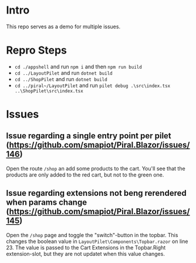 # Intro
This repo serves as a demo for multiple issues.

# Repro Steps
- `cd ./appshell` and run `npm i` and then `npm run build`
- `cd ../LayoutPilet` and run `dotnet build`
- `cd ../ShopPilet` and run `dotnet build`
- `cd ../piral~/LayoutPilet` and run `pilet debug .\src\index.tsx ..\ShopPilet\src\index.tsx`


# Issues

## Issue regarding a single entry point per pilet (https://github.com/smapiot/Piral.Blazor/issues/146)
Open the route `/shop` an add some products to the cart. You'll see that the products are only added to the red cart, but not to the green one.

## Issue regarding extensions not beng rerendered when params change (https://github.com/smapiot/Piral.Blazor/issues/145)
Open the `/shop` page and toggle the "switch"-button in the topbar. 
This changes the boolean value in `LayoutPilet\Components\Topbar.razor` on line 23.
The value is passed to the Cart Extensions in the Topbar.Right extension-slot, but they are not updatet when this value changes.
